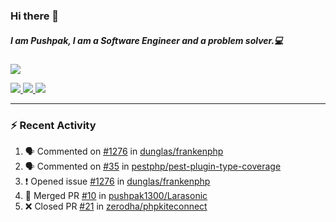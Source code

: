 ### Hi there 👋

##### I am Pushpak, I am a Software Engineer and a problem solver.💻

<a href='https://twitter.com/pushpak1300'><a href="https://pushpak1300.me/" target="_blank">
  <img src="https://img.shields.io/badge/website-%23E34F26.svg?&style=for-the-badge" />
</a> 
 
 <a href="https://twitter.com/pushpak1300" target="_blank">
  <img src="https://img.shields.io/badge/twitter-%231DA1F2.svg?&style=for-the-badge&logo=twitter&logoColor=white" />
</a> 

<a href="https://www.linkedin.com/in/pushpak-c-286b17b1/" target="_blank">
  <img src="https://img.shields.io/badge/linkedin-%230077B5.svg?&style=for-the-badge&logo=linkedin&logoColor=white" />
</a> 

<a href="https://dev.to/pushpak1300/" target="_blank">
  <img src="http://img.shields.io/badge/dev.to-gray?style=for-the-badge&logo=dev.to&?logoColor=white?logoWidth=100?label=" />
</a> 


</p>

---

### ⚡ Recent Activity

<!--START_SECTION:activity-->
1. 🗣 Commented on [#1276](https://github.com/dunglas/frankenphp/issues/1276#issuecomment-2558110108) in [dunglas/frankenphp](https://github.com/dunglas/frankenphp)
2. 🗣 Commented on [#35](https://github.com/pestphp/pest-plugin-type-coverage/pull/35#issuecomment-2558109848) in [pestphp/pest-plugin-type-coverage](https://github.com/pestphp/pest-plugin-type-coverage)
3. ❗ Opened issue [#1276](https://github.com/dunglas/frankenphp/issues/1276) in [dunglas/frankenphp](https://github.com/dunglas/frankenphp)
4. 🎉 Merged PR [#10](https://github.com/pushpak1300/Larasonic/pull/10) in [pushpak1300/Larasonic](https://github.com/pushpak1300/Larasonic)
5. ❌ Closed PR [#21](https://github.com/zerodha/phpkiteconnect/pull/21) in [zerodha/phpkiteconnect](https://github.com/zerodha/phpkiteconnect)
<!--END_SECTION:activity-->
